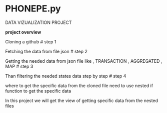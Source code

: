 # PHONEPE.py
DATA VIZUALIZATION PROJECT

**project overview**

Cloning a github # step 1

Fetching the data from file json # step 2

Getting the needed data from json file like , TRANSACTION , AGGREGATED , MAP # step 3

Than filtering the needed states data step by step  # step 4 


where to get the specific data from the cloned file need to use nested if function to get the specific data

In this project we will get the view of getting specific data from the nested files 
